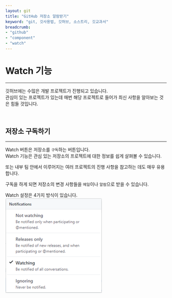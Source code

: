 ```yaml
---
layout: git
title: "GitHub 저장소 알람받기"
keyword: "git, 깃사용법, 깃허브, 소스트리, 깃교과서"
breadcrumb:
- "github"
- "component"
- "watch"
---
```


# Watch 기능
---
깃허브에는 수많은 개발 프로젝트가 진행되고 있습니다.  
관심이 있는 프로젝트가 있는데 매번 해당 프로젝트로 들어가 최신 사항을 알아보는 것은 힘들 것입니다.

<br>

## 저장소 구독하기
---
Watch 버튼은 저장소를 `구독`하는 버튼입니다.  
Watch 기능은 관심 있는 저장소의 프로젝트에 대한 정보를 쉽게 살펴볼 수 있습니다.  

또는 내부 팀 안에서 이루어지는 여러 프로젝트의 진행 사항을 참고하는 데도 매우 유용합니다.

구독을 하게 되면 저장소의 변경 사항들을 `메일`이나 `알람`으로 받을 수 있습니다.

Watch 설정은 4가지 방식이 있습니다.
![github](./img/repository_03.png)  

<br>